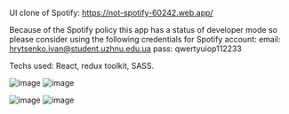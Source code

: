 UI clone of Spotify: https://not-spotify-60242.web.app/

Because of the Spotify policy this app has a status of developer mode so please consider using the following credentials for Spotify account:
email: hrytsenko.ivan@student.uzhnu.edu.ua
pass: qwertyuiop112233

Techs used: React, redux toolkit, SASS.


![image](https://user-images.githubusercontent.com/48476397/126325040-3f9a37fa-b51b-44e6-8f74-5aa490e84f3d.png)
![image](https://user-images.githubusercontent.com/48476397/126325117-362bbb91-1848-495d-880f-91319a6275a8.png)

![image](https://user-images.githubusercontent.com/48476397/126325218-50b98ffb-1ef8-4d7d-997f-e77a2b2ab4b4.png)
![image](https://user-images.githubusercontent.com/48476397/126325424-aa807b5e-2527-490f-b105-a1fd9d858491.png)
